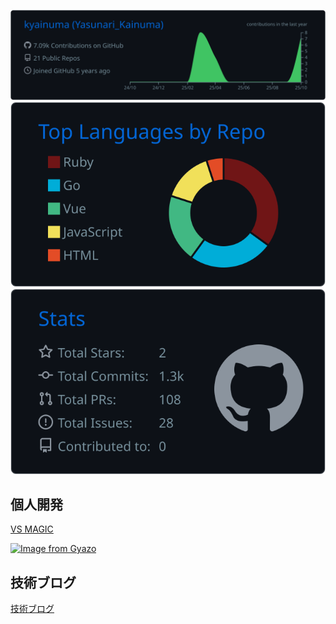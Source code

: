 ![](https://raw.githubusercontent.com/kyainuma/kyainuma/main/profile-summary-card-output/github_dark/0-profile-details.svg)
![](https://raw.githubusercontent.com/kyainuma/kyainuma/main/profile-summary-card-output/github_dark/1-repos-per-language.svg)
![](https://raw.githubusercontent.com/kyainuma/kyainuma/main/profile-summary-card-output/github_dark/3-stats.svg)

## 個人開発

[VS MAGIC](http://vs-magic.com/)

[![Image from Gyazo](https://i.gyazo.com/429279230689b1b3cb7b2be1aab9ef70.png)](https://gyazo.com/429279230689b1b3cb7b2be1aab9ef70)

<!-- [Portfolio](https://portfolio.yasunari-kainuma.com/) -->

## 技術ブログ

[技術ブログ](https://yasunari-kainuma.com/)

